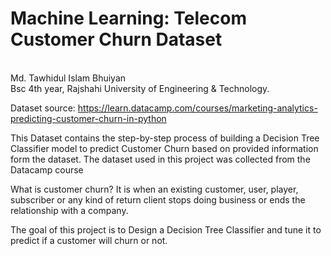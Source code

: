 # Machine Learning: Telecom Customer Churn Dataset
<br> Md. Tawhidul Islam Bhuiyan
<br> Bsc 4th year, Rajshahi University of Engineering & Technology.

Dataset source: https://learn.datacamp.com/courses/marketing-analytics-predicting-customer-churn-in-python


This Dataset contains the step-by-step process of building a Decision Tree Classifier model to predict Customer Churn based on provided information form the dataset. The dataset used in this project was collected from the Datacamp course

What is customer churn?
It is when an existing customer, user, player, subscriber or any kind of return client stops doing business or ends the relationship with a company.

The goal of this project is to Design a Decision Tree Classifier and tune it to predict if a customer will churn or not.
